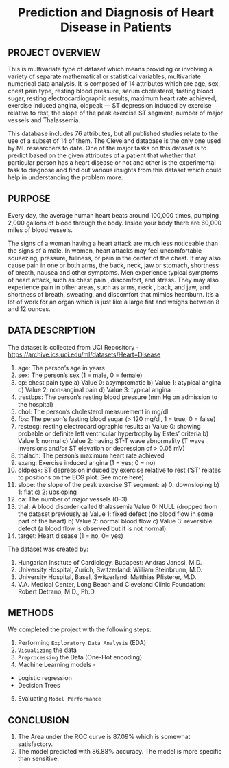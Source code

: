 # <p align = 'center'>Prediction and Diagnosis of Heart Disease in Patients</p>

## PROJECT OVERVIEW

This is multivariate type of dataset which means providing or involving a variety of separate mathematical or statistical variables, multivariate numerical data analysis. It is composed of 14 attributes which are age, sex, chest pain type, resting blood pressure, serum cholesterol, fasting blood sugar, resting electrocardiographic results, maximum heart rate achieved, exercise induced angina, oldpeak — ST depression induced by exercise relative to rest, the slope of the peak exercise ST segment, number of major vessels and Thalassemia. 

This database includes 76 attributes, but all published studies relate to the use of a subset of 14 of them. The Cleveland database is the only one used by ML researchers to date. One of the major tasks on this dataset is to predict based on the given attributes of a patient that whether that particular person has a heart disease or not and other is the experimental task to diagnose and find out various insights from this dataset which could help in understanding the problem more.

## PURPOSE

Every day, the average human heart beats around 100,000 times, pumping 2,000 gallons of blood through the body. Inside your body there are 60,000 miles of blood vessels.

The signs of a woman having a heart attack are much less noticeable than the signs of a male. In women, heart attacks may feel uncomfortable squeezing, pressure, fullness, or pain in the center of the chest. It may also cause pain in one or both arms, the back, neck, jaw or stomach, shortness of breath, nausea and other symptoms. Men experience typical symptoms of heart attack, such as chest pain , discomfort, and stress. They may also experience pain in other areas, such as arms, neck , back, and jaw, and shortness of breath, sweating, and discomfort that mimics heartburn.
It’s a lot of work for an organ which is just like a large fist and weighs between 8 and 12 ounces.

## DATA DESCRIPTION

The dataset is collected from UCI Repository  - <a href = 'https://archive.ics.uci.edu/ml/datasets/Heart+Disease'>https://archive.ics.uci.edu/ml/datasets/Heart+Disease</a>

1. age: The person’s age in years
2. sex: The person’s sex (1 = male, 0 = female)
3. cp: chest pain type
a) Value 0: asymptomatic
b) Value 1: atypical angina
c) Value 2: non-anginal pain
d) Value 3: typical angina
4. trestbps: The person’s resting blood pressure (mm Hg on admission to the hospital)
5. chol: The person’s cholesterol measurement in mg/dl
6. fbs: The person’s fasting blood sugar (> 120 mg/dl, 1 = true; 0 = false)
7. restecg: resting electrocardiographic results
a) Value 0: showing probable or definite left ventricular hypertrophy by Estes’ criteria
b) Value 1: normal
c) Value 2: having ST-T wave abnormality (T wave inversions and/or ST elevation or depression of > 0.05 mV)
8. thalach: The person’s maximum heart rate achieved
9. exang: Exercise induced angina (1 = yes; 0 = no)
10. oldpeak: ST depression induced by exercise relative to rest (‘ST’ relates to positions on the ECG plot. See more here)
11. slope: the slope of the peak exercise ST segment:
a) 0: downsloping
b) 1: flat
c) 2: upsloping
12. ca: The number of major vessels (0–3)
13. thal: A blood disorder called thalassemia Value 0: NULL (dropped from the dataset previously
a) Value 1: fixed defect (no blood flow in some part of the heart)
b) Value 2: normal blood flow
c) Value 3: reversible defect (a blood flow is observed but it is not normal)
14. target: Heart disease (1 = no, 0= yes)

The dataset was created by:
1. Hungarian Institute of Cardiology. Budapest: Andras Janosi, M.D.
2. University Hospital, Zurich, Switzerland: William Steinbrunn, M.D.
3. University Hospital, Basel, Switzerland: Matthias Pfisterer, M.D.
4. V.A. Medical Center, Long Beach and Cleveland Clinic Foundation: Robert Detrano, M.D., Ph.D.

## METHODS

We completed the project with the following steps:

1. Performing `Exploratory Data Analysis` (EDA)
2. `Visualizing` the data
3. `Preprocessing` the Data (One-Hot encoding)
4. Machine Learning models -
* Logistic regression
* Decision Trees
5. Evaluating `Model Performance`

## CONCLUSION

1. The Area under the ROC curve is 87.09% which is somewhat satisfactory.
2. The model predicted with 86.88% accuracy. The model is more specific than sensitive.
